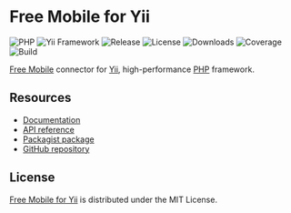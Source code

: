 # Free Mobile for Yii
![PHP](https://img.shields.io/badge/php-%3E%3D7.1-brightgreen.svg) ![Yii Framework](https://img.shields.io/badge/yii-%3E%3D2.0-brightgreen.svg) ![Release](https://img.shields.io/packagist/v/cedx/yii2-free-mobile.svg) ![License](https://img.shields.io/packagist/l/cedx/yii2-free-mobile.svg) ![Downloads](https://img.shields.io/packagist/dt/cedx/yii2-free-mobile.svg) ![Coverage](https://coveralls.io/repos/github/cedx/yii2-free-mobile/badge.svg) ![Build](https://travis-ci.org/cedx/yii2-free-mobile.svg)

[Free Mobile](http://mobile.free.fr) connector for [Yii](http://www.yiiframework.com), high-performance [PHP](https://secure.php.net) framework.

## Resources
- [Documentation](https://dev.belin.io/yii2-free-mobile)
- [API reference](https://dev.belin.io/yii2-free-mobile/api)
- [Packagist package](https://packagist.org/packages/cedx/yii2-free-mobile)
- [GitHub repository](https://github.com/cedx/yii2-free-mobile)

## License
[Free Mobile for Yii](https://dev.belin.io/yii2-free-mobile) is distributed under the MIT License.
